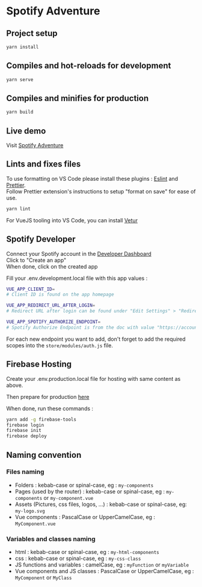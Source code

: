 # Spotify Adventure

## Project setup

```sh
yarn install
```

## Compiles and hot-reloads for development

```sh
yarn serve
```

## Compiles and minifies for production

```sh
yarn build
```

## Live demo

Visit [Spotify Adventure](https://spotify-adventure.web.app/)

## Lints and fixes files

To use formatting on VS Code please install these plugins : [Eslint](https://marketplace.visualstudio.com/items?itemName=dbaeumer.vscode-eslint) and [Prettier](https://marketplace.visualstudio.com/items?itemName=esbenp.prettier-vscode).\
Follow Prettier extension's instructions to setup "format on save" for ease of use.

```sh
yarn lint
```

For VueJS tooling into VS Code, you can install [Vetur](https://marketplace.visualstudio.com/items?itemName=octref.vetur)

## Spotify Developer

Connect your Spotify account in the [Developer Dashboard](https://developer.spotify.com/dashboard/applications)\
Click to "Create an app"\
When done, click on the created app

Fill your .env.development.local file with this app values :

```sh
VUE_APP_CLIENT_ID=
# Client ID is found on the app homepage

VUE_APP_REDIRECT_URL_AFTER_LOGIN=
# Redirect URL after login can be found under "Edit Settings" > "Redirect URIs"

VUE_APP_SPOTIFY_AUTHORIZE_ENDPOINT=
# Spotify Authorize Endpoint is from the doc with value "https://accounts.spotify.com/authorize"
```

For each new endpoint you want to add, don't forget to add the required scopes into the `store/modules/auth.js` file.

## Firebase Hosting

Create your .env.production.local file for hosting with same content as above.

Then prepare for production [here](#compiles-and-minifies-for-production)

When done, run these commands :

```sh
yarn add -g firebase-tools
firebase login
firebase init
firebase deploy
```

## Naming convention

### Files naming

- Folders : kebab-case or spinal-case, eg : `my-components`
- Pages (used by the router) : kebab-case or spinal-case, eg : `my-components` or `my-component.vue`
- Assets (Pictures, css files, logos, ...) : kebab-case or spinal-case, eg: `my-logo.svg`
- Vue components : PascalCase or UpperCamelCase, eg : `MyComponent.vue`

### Variables and classes naming

- html : kebab-case or spinal-case, eg : `my-html-components`
- css : kebab-case or spinal-case, eg : `my-css-class`
- JS functions and variables : camelCase, eg : `myFunction` or `myVariable`
- Vue components and JS classes : PascalCase or UpperCamelCase, eg : `MyComponent` or `MyClass`
